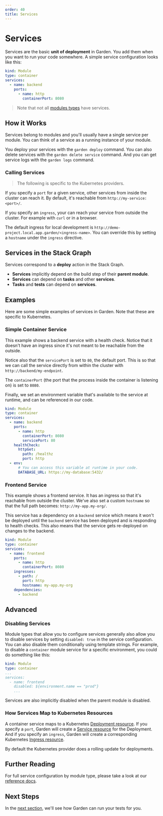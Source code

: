 ```yaml
---
order: 40
title: Services
---
```


# Services

Services are the basic **unit of deployment** in Garden. You add them when you want to run your code somewhere. A simple service configuration looks like this:

```yaml
kind: Module
type: container
services:
  - name: backend
    ports:
      - name: http
        containerPort: 8080
```

> Note that not all [modules types](../reference/module-types/README.md) have services.

## How it Works

Services belong to modules and you'll usually have a single service per module. You can think of a service as a running instance of your module.

You deploy your services with the `garden deploy` command. You can also delete services with the `garden delete service` command. And you can get service logs with the `garden logs` command.

### Calling Services

> The following is specific to the Kubernetes providers.

If you specify a `port` for a given service, other services from inside the cluster can reach it. By default, it's reachable from `http://my-service:<port>/`.

If you specify an `ingress`, your can reach your service from outside the cluster. For example with `curl` or in a browser.

The default ingress for local development is `http://demo-project.local.app.garden/<ingress-name>`. You can override this by setting a `hostname` under the `ingress` directive.

## Services in the Stack Graph

Services correspond to a **deploy** action in the Stack Graph.

- **Services** implicitly depend on the build step of their **parent module**.
- **Services** can depend on **tasks** and other **services**.
- **Tasks** and **tests** can depend on **services**.

## Examples

Here are some simple examples of services in Garden. Note that these are specific to Kubernetes.

### Simple Container Service

This example shows a backend service with a health check. Notice that it doesn't have an ingress since it's not meant to be reachable from the outside.

Notice also that the `servicePort` is set to `80`, the default port. This is so that we can call the service directly from within the cluster with `http://backend/my-endpoint`.

The `containerPort` (the port that the process inside the container is listening on) is set to `8080`.

Finally, we set an environment variable that's available to the service at runtime, and can be referenced in our code.

```yaml
kind: Module
type: container
services:
  - name: backend
    ports:
      - name: http
        containerPort: 8080
        servicePort: 80
    healthCheck:
      httpGet:
        path: /healthz
        port: http
  - env:
      # You can access this variable at runtime in your code.
      DATABASE_URL: https://my-database:5432/
```

### Frontend Service

This example shows a frontend service. It has an ingress so that it's reachable from outside the cluster. We've also set a custom `hostname` so that the full path becomes: `http://my-app.my-org/`.

This service has a dependency on a `backend` service which means it won't be deployed until the `backend` service has been deployed and is responding to health checks. This also means that the service gets re-deployed on changes to the backend.

```yaml
kind: Module
type: container
services:
  - name: frontend
    ports:
      - name: http
        containerPort: 8080
    ingresses:
      - path: /
        port: http
        hostname: my-app.my-org
    dependencies:
      - backend
```

## Advanced

### Disabling Services

Module types that allow you to configure services generally also allow you to disable services by setting `disabled: true` in the service configuration. You can also disable them conditionally using template strings. For example, to disable a `container` module service for a specific environment, you could do something like this:

```yaml
kind: Module
type: container
...
services:
  - name: frontend
    disabled: ${environment.name == "prod"}
    ...
```

Services are also implicitly disabled when the parent module is disabled.

### How Services Map to Kubernetes Resources

A container service maps to a Kubernetes [Deployment resource](https://kubernetes.io/docs/concepts/workloads/controllers/deployment/). If you specify a `port`, Garden will create a [Service resource](https://kubernetes.io/docs/concepts/services-networking/service/) for the Deployment. And if you specify an `ingress`, Garden will create a corresponding Kubernetes [Ingress resource](https://kubernetes.io/docs/concepts/services-networking/ingress/).

By default the Kubernetes provider does a rolling update for deployments.

## Further Reading

For full service configuration by module type, please take a look at our [reference docs](../reference/module-types/README.md).

## Next Steps

In the [next section](./tests.md), we'll see how Garden can run your tests for you.
